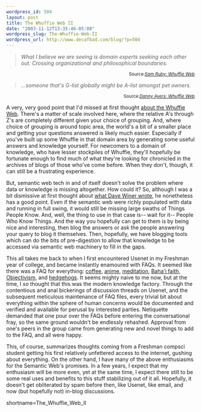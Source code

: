 ```yaml
--- 
wordpress_id: 504
layout: post
title: The Whuffie Web II
date: "2003-11-12T13:35:46-05:00"
wordpress_slug: The-Whuffie-Web-II
wordpress_url: http://www.decafbad.com/blog/?p=504
---
```

<blockquote cite="http://www.intertwingly.net/blog/1645.html"><i>What I believe we are seeing is domain experts seeking each other out.  Crossing organizational and philosophical boundaries.</i></blockquote>
<div class="credit" align="right"><small>Source:<cite><a href="http://www.intertwingly.net/blog/1645.html">Sam Ruby: Whuffie Web</a></cite></small></div>

<blockquote cite="http://dannyayers.com/archives/002022.html"><i>...someone that's G-list globally might be A-list amongst pet owners.</i></blockquote>
<div class="credit" align="right"><small>Source:<cite><a href="http://dannyayers.com/archives/002022.html">Danny Ayers: Whuffie Web</a></cite></small></div>

<p>
A very, very good point that I'd missed at first thought <a href="http://www.decafbad.com/blog/geek/the_whuffie_web.html">about the Whuffie Web</a>.  There's a matter of scale involved here, where the relative A's through Z's are completely different given your choice of grouping.  And, where choice of grouping is around topic area, the world's a bit of a smaller place and getting your questions answered is likely much easier.  Especially if you've built up some Whuffie in that domain area by generating some useful answers and knowledge yourself.  For newcomers to a domain of knowledge, who have lesser stockpiles of Whuffie, they'll hopefully be fortunate enough to find much of what they're looking for chronicled in the archives of blogs of those who've come before.  When they don't, though, it can still be a frustrating experience.
</p>

<p>
But, semantic web tech in and of itself doesn't solve the problem where data or knowledge is missing altogether.  How could it?  So, although I was a bit dismissive at first thought about <a href="http://blogs.law.harvard.edu/scriptingArchive/2003/11/10#When:3:49:55PM">what Dave Winer wrote</a>, he nonetheless has a good point.  Even if the semantic web were richly populated with data and running in full swing, it would still be missing large swaths of Things People Know.  And, well, the thing to use in that case is-- wait for it-- People Who Know Things.  And the way you hopefully can get to them is by being nice and interesting, then blog the answers or ask the people answering your query to blog it themselves.  Then, hopefully, we have blogging tools which can do the bits of pre-digestion to allow that knowledge to be accessed via semantic web machinery to fill in the gaps.
</p>

<p>
This all takes me back to when I first encountered Usenet in my Freshman year of college, and became instantly enamoured with FAQs.  It seemed like there was a FAQ for everything: <a href="http://www.faqs.org/faqs/caffeine-faq/">coffee</a>, <a href="http://www.faqs.org/faqs/anime/faq/">anime</a>, <a href="http://www.faqs.org/faqs/meditation/faq/">meditation</a>, <a href="http://www.faqs.org/faqs/bahai-faith/introduction/">Baha'i faith</a>, <a href="http://www.faqs.org/faqs/objectivism/faq/">Objectivism</a>, and <a href="http://www.faqs.org/faqs/hedgehog-faq/">hedgehogs</a>.  It seems mighty naive to me now, but at the time, I <i>so</i> thought that this was the modern knowledge factory.  Through the contentious and anal bickerings of discussion threads on Usenet, and the subsequent meticulous maintenance of FAQ files, every trivial bit about everything within the sphere of human concerns would be documented and verified and available for perusal by interested parties.  Netiquette demanded that one pour over the FAQs before entering the conversational fray, so the same ground wouldn't be endlessly rehashed.  Approval from one's peers in the group came from generating new and novel things to add to the FAQ, and all were happy.
</p>

<p>
This, of course, summarizes thoughts coming from a Freshman compsci student getting his first relatively unfettered access to the internet, gushing about everything.  On the other hand, I have many of the above enthusiasms for the Semantic Web's promises.  In a few years, I expect that my enthusiasm will be more even, yet at the same time, I expect there still to be some real uses and benefits to this stuff stabilizing out of it all.  Hopefully, it doesn't get obliterated by spam before then, like Usenet, like email, and now (but hopefully not) in-blog discussions.
</p>
<!--more-->
shortname=The_Whuffie_Web_II
